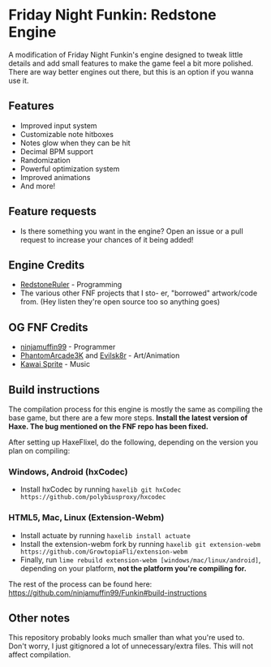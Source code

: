 # Friday Night Funkin: Redstone Engine

A modification of Friday Night Funkin's engine designed to tweak little details and add small features to make the game feel a bit more polished.
There are way better engines out there, but this is an option if you wanna use it.
## Features
- Improved input system
- Customizable note hitboxes
- Notes glow when they can be hit
- Decimal BPM support
- Randomization
- Powerful optimization system
- Improved animations
- And more!
## Feature requests
- Is there something you want in the engine? Open an issue or a pull request to increase your chances of it being added!
## Engine Credits
- [RedstoneRuler](https://twitter.com/redstoneruler2) - Programming
- The various other FNF projects that I sto- er, "borrowed" artwork/code from. (Hey listen they're open source too so anything goes)
## OG FNF Credits
- [ninjamuffin99](https://twitter.com/ninja_muffin99) - Programmer
- [PhantomArcade3K](https://twitter.com/phantomarcade3k) and [Evilsk8r](https://twitter.com/evilsk8r) - Art/Animation
- [Kawai Sprite](https://twitter.com/kawaisprite) - Music
## Build instructions
The compilation process for this engine is mostly the same as compiling the base game, but there are a few more steps.
**Install the latest version of Haxe. The bug mentioned on the FNF repo has been fixed.**

After setting up HaxeFlixel, do the following, depending on the version you plan on compiling:
### Windows, Android (hxCodec)
- Install hxCodec by running `haxelib git hxCodec https://github.com/polybiusproxy/hxcodec`

### HTML5, Mac, Linux (Extension-Webm)
- Install actuate by running `haxelib install actuate`
- Install the extension-webm fork by running `haxelib git extension-webm https://github.com/GrowtopiaFli/extension-webm`
- Finally, run `lime rebuild extension-webm [windows/mac/linux/android]`, depending on your platform, **not the platform you're compiling for.**

The rest of the process can be found here: https://github.com/ninjamuffin99/Funkin#build-instructions
## Other notes
This repository probably looks much smaller than what you're used to. Don't worry, I just gitignored a lot of unnecessary/extra files. This will not affect compilation.
